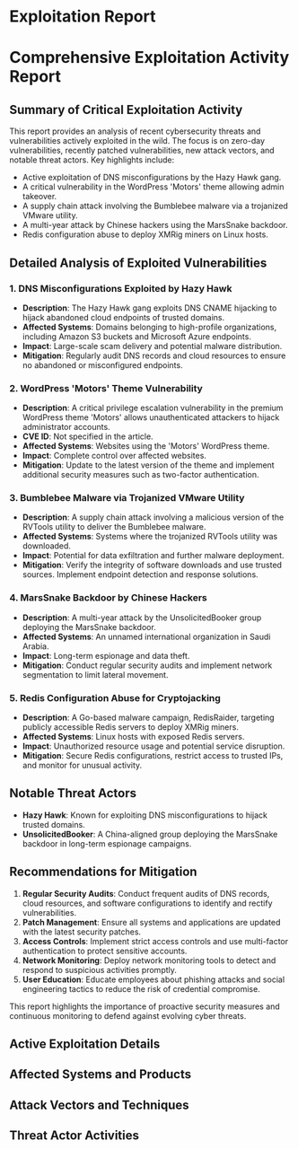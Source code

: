 # Exploitation Report

# Comprehensive Exploitation Activity Report

## Summary of Critical Exploitation Activity

This report provides an analysis of recent cybersecurity threats and vulnerabilities actively exploited in the wild. The focus is on zero-day vulnerabilities, recently patched vulnerabilities, new attack vectors, and notable threat actors. Key highlights include:

- Active exploitation of DNS misconfigurations by the Hazy Hawk gang.
- A critical vulnerability in the WordPress 'Motors' theme allowing admin takeover.
- A supply chain attack involving the Bumblebee malware via a trojanized VMware utility.
- A multi-year attack by Chinese hackers using the MarsSnake backdoor.
- Redis configuration abuse to deploy XMRig miners on Linux hosts.

## Detailed Analysis of Exploited Vulnerabilities

### 1. DNS Misconfigurations Exploited by Hazy Hawk
- **Description**: The Hazy Hawk gang exploits DNS CNAME hijacking to hijack abandoned cloud endpoints of trusted domains.
- **Affected Systems**: Domains belonging to high-profile organizations, including Amazon S3 buckets and Microsoft Azure endpoints.
- **Impact**: Large-scale scam delivery and potential malware distribution.
- **Mitigation**: Regularly audit DNS records and cloud resources to ensure no abandoned or misconfigured endpoints.

### 2. WordPress 'Motors' Theme Vulnerability
- **Description**: A critical privilege escalation vulnerability in the premium WordPress theme 'Motors' allows unauthenticated attackers to hijack administrator accounts.
- **CVE ID**: Not specified in the article.
- **Affected Systems**: Websites using the 'Motors' WordPress theme.
- **Impact**: Complete control over affected websites.
- **Mitigation**: Update to the latest version of the theme and implement additional security measures such as two-factor authentication.

### 3. Bumblebee Malware via Trojanized VMware Utility
- **Description**: A supply chain attack involving a malicious version of the RVTools utility to deliver the Bumblebee malware.
- **Affected Systems**: Systems where the trojanized RVTools utility was downloaded.
- **Impact**: Potential for data exfiltration and further malware deployment.
- **Mitigation**: Verify the integrity of software downloads and use trusted sources. Implement endpoint detection and response solutions.

### 4. MarsSnake Backdoor by Chinese Hackers
- **Description**: A multi-year attack by the UnsolicitedBooker group deploying the MarsSnake backdoor.
- **Affected Systems**: An unnamed international organization in Saudi Arabia.
- **Impact**: Long-term espionage and data theft.
- **Mitigation**: Conduct regular security audits and implement network segmentation to limit lateral movement.

### 5. Redis Configuration Abuse for Cryptojacking
- **Description**: A Go-based malware campaign, RedisRaider, targeting publicly accessible Redis servers to deploy XMRig miners.
- **Affected Systems**: Linux hosts with exposed Redis servers.
- **Impact**: Unauthorized resource usage and potential service disruption.
- **Mitigation**: Secure Redis configurations, restrict access to trusted IPs, and monitor for unusual activity.

## Notable Threat Actors

- **Hazy Hawk**: Known for exploiting DNS misconfigurations to hijack trusted domains.
- **UnsolicitedBooker**: A China-aligned group deploying the MarsSnake backdoor in long-term espionage campaigns.

## Recommendations for Mitigation

1. **Regular Security Audits**: Conduct frequent audits of DNS records, cloud resources, and software configurations to identify and rectify vulnerabilities.
2. **Patch Management**: Ensure all systems and applications are updated with the latest security patches.
3. **Access Controls**: Implement strict access controls and use multi-factor authentication to protect sensitive accounts.
4. **Network Monitoring**: Deploy network monitoring tools to detect and respond to suspicious activities promptly.
5. **User Education**: Educate employees about phishing attacks and social engineering tactics to reduce the risk of credential compromise.

This report highlights the importance of proactive security measures and continuous monitoring to defend against evolving cyber threats.

## Active Exploitation Details



## Affected Systems and Products



## Attack Vectors and Techniques



## Threat Actor Activities

 